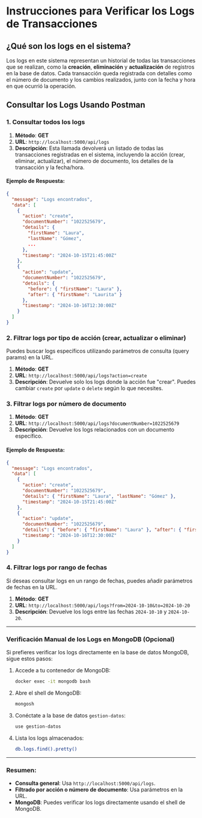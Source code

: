 # Instrucciones para Verificar los Logs de Transacciones

## ¿Qué son los logs en el sistema?
Los logs en este sistema representan un historial de todas las transacciones que se realizan, como la **creación**, **eliminación** y **actualización** de registros en la base de datos. Cada transacción queda registrada con detalles como el número de documento y los cambios realizados, junto con la fecha y hora en que ocurrió la operación.

## Consultar los Logs Usando Postman

### 1. Consultar **todos** los logs

1. **Método**: **GET**
2. **URL**: `http://localhost:5000/api/logs`
3. **Descripción**: Esta llamada devolverá un listado de todas las transacciones registradas en el sistema, incluyendo la acción (crear, eliminar, actualizar), el número de documento, los detalles de la transacción y la fecha/hora.

#### Ejemplo de Respuesta:
```json
{
  "message": "Logs encontrados",
  "data": [
    {
      "action": "create",
      "documentNumber": "1022525679",
      "details": {
        "firstName": "Laura",
        "lastName": "Gómez",
        ...
      },
      "timestamp": "2024-10-15T21:45:00Z"
    },
    {
      "action": "update",
      "documentNumber": "1022525679",
      "details": {
        "before": { "firstName": "Laura" },
        "after": { "firstName": "Laurita" }
      },
      "timestamp": "2024-10-16T12:30:00Z"
    }
  ]
}
```

### 2. Filtrar logs por tipo de acción (crear, actualizar o eliminar)

Puedes buscar logs específicos utilizando parámetros de consulta (query params) en la URL.

1. **Método**: **GET**
2. **URL**: `http://localhost:5000/api/logs?action=create` 
3. **Descripción**: Devuelve solo los logs donde la acción fue "crear". Puedes cambiar `create` por `update` o `delete` según lo que necesites.

### 3. Filtrar logs por número de documento

1. **Método**: **GET**
2. **URL**: `http://localhost:5000/api/logs?documentNumber=1022525679`
3. **Descripción**: Devuelve los logs relacionados con un documento específico.

#### Ejemplo de Respuesta:
```json
{
  "message": "Logs encontrados",
  "data": [
    {
      "action": "create",
      "documentNumber": "1022525679",
      "details": { "firstName": "Laura", "lastName": "Gómez" },
      "timestamp": "2024-10-15T21:45:00Z"
    },
    {
      "action": "update",
      "documentNumber": "1022525679",
      "details": { "before": { "firstName": "Laura" }, "after": { "firstName": "Laurita" } },
      "timestamp": "2024-10-16T12:30:00Z"
    }
  ]
}
```

### 4. Filtrar logs por rango de fechas

Si deseas consultar logs en un rango de fechas, puedes añadir parámetros de fechas en la URL.

1. **Método**: **GET**
2. **URL**: `http://localhost:5000/api/logs?from=2024-10-10&to=2024-10-20`
3. **Descripción**: Devuelve los logs entre las fechas `2024-10-10` y `2024-10-20`.

---

### Verificación Manual de los Logs en MongoDB (Opcional)

Si prefieres verificar los logs directamente en la base de datos MongoDB, sigue estos pasos:

1. Accede a tu contenedor de MongoDB:
   ```bash
   docker exec -it mongodb bash
   ```

2. Abre el shell de MongoDB:
   ```bash
   mongosh
   ```

3. Conéctate a la base de datos `gestion-datos`:
   ```bash
   use gestion-datos
   ```

4. Lista los logs almacenados:
   ```bash
   db.logs.find().pretty()
   ```

---

### Resumen:
- **Consulta general**: Usa `http://localhost:5000/api/logs`.
- **Filtrado por acción o número de documento**: Usa parámetros en la URL.
- **MongoDB**: Puedes verificar los logs directamente usando el shell de MongoDB.